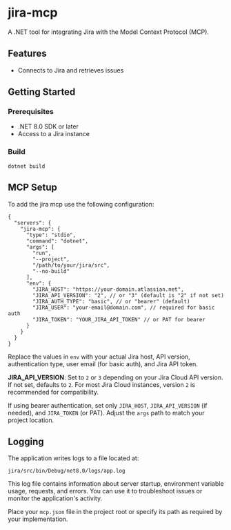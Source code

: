 # jira-mcp

A .NET tool for integrating Jira with the Model Context Protocol (MCP).

## Features
- Connects to Jira and retrieves issues

## Getting Started

### Prerequisites
- .NET 8.0 SDK or later
- Access to a Jira instance

### Build

```
dotnet build
```

## MCP Setup

To add the jira mcp use the following configuration:

```jsonc
{
  "servers": {
    "jira-mcp": {
      "type": "stdio",
      "command": "dotnet",
      "args": [
        "run",
        "--project",
        "/path/to/your/jira/src",
        "--no-build"
      ],
      "env": {
        "JIRA_HOST": "https://your-domain.atlassian.net",
        "JIRA_API_VERSION": "2", // or "3" (default is "2" if not set)
        "JIRA_AUTH_TYPE": "basic", // or "bearer" (default)
        "JIRA_USER": "your-email@domain.com", // required for basic auth
        "JIRA_TOKEN": "YOUR_JIRA_API_TOKEN" // or PAT for bearer
      }
    }
  }
}
```


Replace the values in `env` with your actual Jira host, API version, authentication type, user email (for basic auth), and Jira API token. 

**JIRA_API_VERSION**: Set to `2` or `3` depending on your Jira Cloud API version. If not set, defaults to `2`. For most Jira Cloud instances, version `2` is recommended for compatibility. 

If using bearer authentication, set only `JIRA_HOST`, `JIRA_API_VERSION` (if needed), and `JIRA_TOKEN` (or PAT). Adjust the `args` path to match your project location.


## Logging

The application writes logs to a file located at:

```
jira/src/bin/Debug/net8.0/logs/app.log
```

This log file contains information about server startup, environment variable usage, requests, and errors. You can use it to troubleshoot issues or monitor the application's activity.

Place your `mcp.json` file in the project root or specify its path as required by your implementation.
